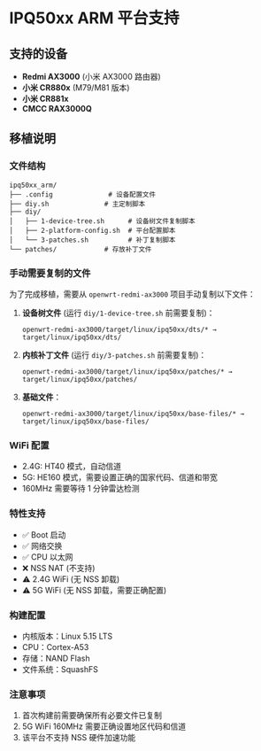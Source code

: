 # IPQ50xx ARM 平台支持

## 支持的设备

- **Redmi AX3000** (小米 AX3000 路由器)
- **小米 CR880x** (M79/M81 版本)
- **小米 CR881x**
- **CMCC RAX3000Q**

## 移植说明

### 文件结构

```
ipq50xx_arm/
├── .config              # 设备配置文件
├── diy.sh              # 主定制脚本
├── diy/
│   ├── 1-device-tree.sh      # 设备树文件复制脚本
│   ├── 2-platform-config.sh  # 平台配置脚本
│   └── 3-patches.sh          # 补丁复制脚本
└── patches/            # 存放补丁文件
```

### 手动需要复制的文件

为了完成移植，需要从 `openwrt-redmi-ax3000` 项目手动复制以下文件：

1. **设备树文件** (运行 `diy/1-device-tree.sh` 前需要复制)：
   ```
   openwrt-redmi-ax3000/target/linux/ipq50xx/dts/* → target/linux/ipq50xx/dts/
   ```

2. **内核补丁文件** (运行 `diy/3-patches.sh` 前需要复制)：
   ```
   openwrt-redmi-ax3000/target/linux/ipq50xx/patches/* → target/linux/ipq50xx/patches/
   ```

3. **基础文件**：
   ```
   openwrt-redmi-ax3000/target/linux/ipq50xx/base-files/* → target/linux/ipq50xx/base-files/
   ```

### WiFi 配置

- 2.4G: HT40 模式，自动信道
- 5G: HE160 模式，需要设置正确的国家代码、信道和带宽
- 160MHz 需要等待 1 分钟雷达检测

### 特性支持

- ✅ Boot 启动
- ✅ 网络交换
- ✅ CPU 以太网
- ❌ NSS NAT (不支持)
- ⚠️ 2.4G WiFi (无 NSS 卸载)
- ⚠️ 5G WiFi (无 NSS 卸载，需要正确配置)

### 构建配置

- 内核版本：Linux 5.15 LTS
- CPU：Cortex-A53
- 存储：NAND Flash
- 文件系统：SquashFS

### 注意事项

1. 首次构建前需要确保所有必要文件已复制
2. 5G WiFi 160MHz 需要正确设置地区代码和信道
3. 该平台不支持 NSS 硬件加速功能